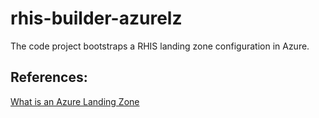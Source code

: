 # rhis-builder-azurelz
The code project bootstraps a RHIS landing zone configuration in Azure.

## References:
[What is an Azure Landing Zone](https://learn.microsoft.com/en-us/azure/cloud-adoption-framework/ready/landing-zone/)
